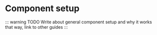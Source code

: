 # Component setup

::: warning TODO
Write about general component setup and why it works that way, link to other guides
:::
